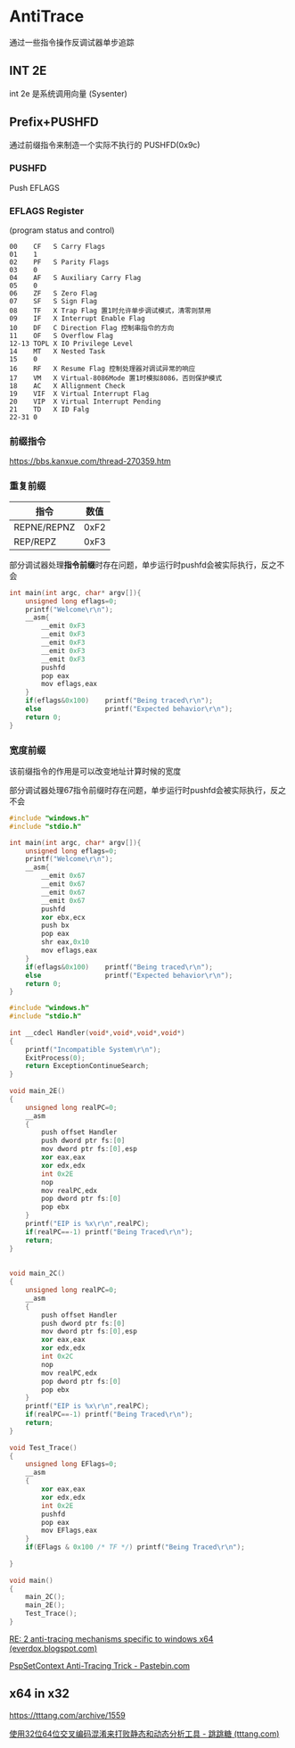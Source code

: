 # AntiTrace

通过一些指令操作反调试器单步追踪



## INT 2E

int 2e 是系统调用向量 (Sysenter)



## Prefix+PUSHFD

通过前缀指令来制造一个实际不执行的 PUSHFD(0x9c)

### PUSHFD

Push EFLAGS

### EFLAGS Register

(program status and control)

```
00    CF   S Carry Flags
01    1
02    PF   S Parity Flags
03    0
04    AF   S Auxiliary Carry Flag
05    0
06    ZF   S Zero Flag
07    SF   S Sign Flag
08    TF   X Trap Flag 置1时允许单步调试模式，清零则禁用
09    IF   X Interrupt Enable Flag
10    DF   C Direction Flag 控制串指令的方向
11    OF   S Overflow Flag
12-13 TOPL X IO Privilege Level
14    MT   X Nested Task
15    0
16    RF   X Resume Flag 控制处理器对调试异常的响应
17    VM   X Virtual-8086Mode 置1时模拟8086，否则保护模式
18    AC   X Allignment Check
19    VIF  X Virtual Interrupt Flag
20    VIP  X Virtual Interrupt Pending
21    TD   X ID Falg
22-31 0
```



### 前缀指令

https://bbs.kanxue.com/thread-270359.htm

### 重复前缀

| **指令**    | **数值** |
| ----------- | -------- |
| REPNE/REPNZ | 0xF2     |
| REP/REPZ    | 0xF3     |

部分调试器处理**指令前缀**时存在问题，单步运行时pushfd会被实际执行，反之不会

```c++
int main(int argc, char* argv[]){
    unsigned long eflags=0;
    printf("Welcome\r\n");
    __asm{
        __emit 0xF3
        __emit 0xF3
        __emit 0xF3
        __emit 0xF3
        __emit 0xF3
        pushfd
        pop eax
        mov eflags,eax
    }
    if(eflags&0x100)    printf("Being traced\r\n");
    else                printf("Expected behavior\r\n");
    return 0;
}
```

### 宽度前缀

该前缀指令的作用是可以改变地址计算时候的宽度

部分调试器处理67指令前缀时存在问题，单步运行时pushfd会被实际执行，反之不会

```c++
#include "windows.h"
#include "stdio.h"

int main(int argc, char* argv[]){
    unsigned long eflags=0;
    printf("Welcome\r\n");
    __asm{
        __emit 0x67
        __emit 0x67
        __emit 0x67
        __emit 0x67
        pushfd
        xor ebx,ecx
        push bx
        pop eax
        shr eax,0x10
        mov eflags,eax
    }
    if(eflags&0x100)    printf("Being traced\r\n");
    else                printf("Expected behavior\r\n");
    return 0;
}
```



```c++
#include "windows.h"
#include "stdio.h"
 
int __cdecl Handler(void*,void*,void*,void*)
{
    printf("Incompatible System\r\n");
    ExitProcess(0);
    return ExceptionContinueSearch;
}
 
void main_2E()
{
    unsigned long realPC=0;
    __asm
    {
        push offset Handler
        push dword ptr fs:[0]
        mov dword ptr fs:[0],esp
        xor eax,eax
        xor edx,edx
        int 0x2E
        nop
        mov realPC,edx
        pop dword ptr fs:[0]
        pop ebx
    }
    printf("EIP is %x\r\n",realPC);
    if(realPC==-1) printf("Being Traced\r\n");
    return;
}
 
 
void main_2C()
{
    unsigned long realPC=0;
    __asm
    {
        push offset Handler
        push dword ptr fs:[0]
        mov dword ptr fs:[0],esp
        xor eax,eax
        xor edx,edx
        int 0x2C
        nop
        mov realPC,edx
        pop dword ptr fs:[0]
        pop ebx
    }
    printf("EIP is %x\r\n",realPC);
    if(realPC==-1) printf("Being Traced\r\n");
    return;
}
 
void Test_Trace()
{
    unsigned long EFlags=0;
    __asm
    {
        xor eax,eax
        xor edx,edx
        int 0x2E
        pushfd
        pop eax
        mov EFlags,eax
    }
    if(EFlags & 0x100 /* TF */) printf("Being Traced\r\n");
 
}
 
void main()
{
    main_2C();
    main_2E();
    Test_Trace();
}
```

[RE: 2 anti-tracing mechanisms specific to windows x64 (everdox.blogspot.com)](http://everdox.blogspot.com/2013/03/2-anti-tracing-mechanisms-specific-to.html)



[PspSetContext Anti-Tracing Trick - Pastebin.com](https://pastebin.com/5iRb3tBZ)



## x64 in x32

https://tttang.com/archive/1559

[使用32位64位交叉编码混淆来打败静态和动态分析工具 - 跳跳糖 (tttang.com)](https://tttang.com/archive/315/)